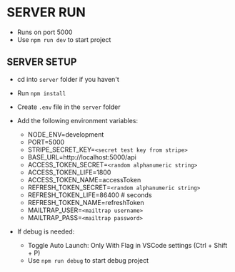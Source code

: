 # SERVER RUN

-   Runs on port 5000
-   Use `npm run dev` to start project

## SERVER SETUP

-   cd into `server` folder if you haven't
-   Run `npm install`
-   Create `.env` file in the `server` folder
-   Add the following environment variables:

    -   NODE_ENV=development
    -   PORT=5000
    -   STRIPE_SECRET_KEY=`<secret test key from stripe>`
    -   BASE_URL=http://localhost:5000/api
    -   ACCESS_TOKEN_SECRET=`<random alphanumeric string>`
    -   ACCESS_TOKEN_LIFE=1800
    -   ACCESS_TOKEN_NAME=accessToken
    -   REFRESH_TOKEN_SECRET=`<random alphanumeric string>`
    -   REFRESH_TOKEN_LIFE=86400 # seconds
    -   REFRESH_TOKEN_NAME=refreshToken
    -   MAILTRAP_USER=`<mailtrap username>`
    -   MAILTRAP_PASS=`<mailtrap password>`

-   If debug is needed:
    -   Toggle Auto Launch: Only With Flag in VSCode settings (Ctrl + Shift + P)
    -   Use `npm run debug` to start debug project
